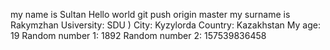 my name is Sultan
Hello world git push origin master
my surname is Rakymzhan
Usiversity: SDU )
City: Kyzylorda
Country: Kazakhstan
My age: 19
Random number 1: 1892
Random number 2: 157539836458 